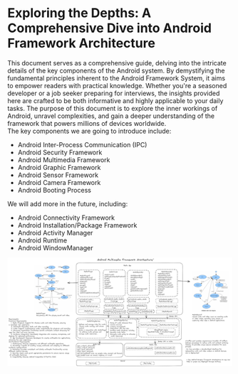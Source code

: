 # Exploring the Depths: A Comprehensive Dive into Android Framework Architecture
This document serves as a comprehensive guide, delving into the intricate details of the key components of the Android system. By demystifying the fundamental principles inherent to the Android Framework System, it aims to empower readers with practical knowledge. Whether you're a seasoned developer or a job seeker preparing for interviews, the insights provided here are crafted to be both informative and highly applicable to your daily tasks. The purpose of this document is to  explore the inner workings of Android, unravel complexities, and gain a deeper understanding of the framework that powers millions of devices worldwide.  
The key components we are going to introduce include:
  - Android Inter-Process Communication (IPC)
  - Android Security Framework
  - Android Multimedia Framework
  - Android Graphic Framework
  - Android Sensor Framework
  - Android Camera Framework
  - Android Booting Process


We will add more in the future, including:
  - Android Connectivity Framework
  - Android Installation/Package Framework
  - Android Activity Manager
  - Android Runtime
  - Android WindowManager  


<img src="multimedia.png" alt="Android Multimedia Framework Architecture"/>
